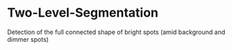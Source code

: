# Two-Level-Segmentation
Detection of the full connected shape of bright spots (amid background and dimmer spots) 
